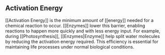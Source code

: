 ## Activation Energy  
[[Activation Energy]] is the minimum amount of [[energy]] needed for a chemical reaction to occur. [[Enzymes]] lower this barrier, enabling reactions to happen more quickly and with less energy input. For example, during [[Photosynthesis]], [[Enzymes|Enzyme]] help split water molecules by reducing the activation energy required. This efficiency is essential for maintaining life processes under normal biological conditions.